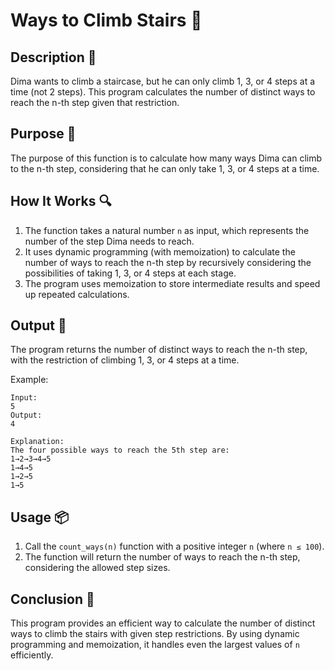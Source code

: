 # Ways to Climb Stairs 📝

## Description 📝

Dima wants to climb a staircase, but he can only climb 1, 3, or 4 steps at a time (not 2 steps).
This program calculates the number of distinct ways to reach the n-th step given that restriction.

## Purpose 🎯

The purpose of this function is to calculate how many ways Dima can climb to the n-th step, considering that he can only take 1, 3, or 4 steps at a time.

## How It Works 🔍

1. The function takes a natural number `n` as input, which represents the number of the step Dima needs to reach.
2. It uses dynamic programming (with memoization) to calculate the number of ways to reach the n-th step by recursively considering the possibilities of taking 1, 3, or 4 steps at each stage.
3. The program uses memoization to store intermediate results and speed up repeated calculations.

## Output 📜

The program returns the number of distinct ways to reach the n-th step, with the restriction of climbing 1, 3, or 4 steps at a time.

Example:

```
Input:
5
Output:
4

Explanation:
The four possible ways to reach the 5th step are:
1→2→3→4→5
1→4→5
1→2→5
1→5
```

## Usage 📦

1. Call the `count_ways(n)` function with a positive integer `n` (where `n ≤ 100`).
2. The function will return the number of ways to reach the n-th step, considering the allowed step sizes.

## Conclusion 🚀

This program provides an efficient way to calculate the number of distinct ways to climb the stairs with given step restrictions.
By using dynamic programming and memoization, it handles even the largest values of `n` efficiently.
